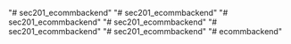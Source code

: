"# sec201_ecommbackend" 
"# sec201_ecommbackend" 
"# sec201_ecommbackend" 
"# sec201_ecommbackend" 
"# sec201_ecommbackend" 
"# sec201_ecommbackend" 
"# ecommbackend" 
